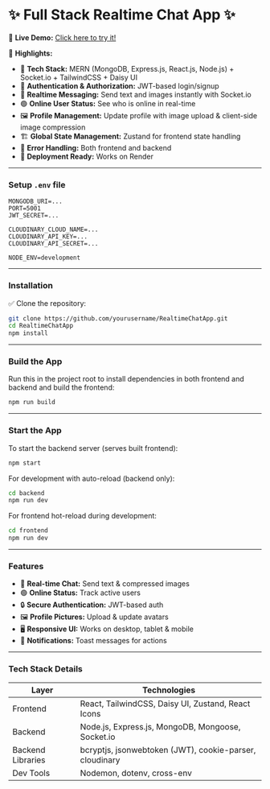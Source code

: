 # ✨ Full Stack Realtime Chat App ✨
🔗 **Live Demo:** [Click here to try it!](https://chat-app-9wx4.onrender.com/)

📌 **Highlights:**

* 🌟 **Tech Stack:** MERN (MongoDB, Express.js, React.js, Node.js) + Socket.io + TailwindCSS + Daisy UI
* 🔐 **Authentication & Authorization:** JWT-based login/signup
* 💬 **Realtime Messaging:** Send text and images instantly with Socket.io
* 🟢 **Online User Status:** See who is online in real-time
* 🖼️ **Profile Management:** Update profile with image upload & client-side image compression
* 🏗️ **Global State Management:** Zustand for frontend state handling
* 🐞 **Error Handling:** Both frontend and backend
* 🚀 **Deployment Ready:** Works on Render

---

### Setup `.env` file

```env
MONGODB_URI=...
PORT=5001
JWT_SECRET=...

CLOUDINARY_CLOUD_NAME=...
CLOUDINARY_API_KEY=...
CLOUDINARY_API_SECRET=...

NODE_ENV=development
```

---

### Installation

✅ Clone the repository:

```bash
git clone https://github.com/yourusername/RealtimeChatApp.git
cd RealtimeChatApp
npm install
```

---

### Build the App

Run this in the project root to install dependencies in both frontend and backend and build the frontend:

```bash
npm run build
```

---

### Start the App

To start the backend server (serves built frontend):

```bash
npm start
```

For development with auto-reload (backend only):

```bash
cd backend
npm run dev
```

For frontend hot-reload during development:

```bash
cd frontend
npm run dev
```

---

### Features

* 💬 **Real-time Chat:** Send text & compressed images
* 🟢 **Online Status:** Track active users
* 🔒 **Secure Authentication:** JWT-based auth
* 🖼️ **Profile Pictures:** Upload & update avatars
* 🖥️ **Responsive UI:** Works on desktop, tablet & mobile
* 📢 **Notifications:** Toast messages for actions

---

### Tech Stack Details

| Layer             | Technologies                                            |
| ----------------- | ------------------------------------------------------- |
| Frontend          | React, TailwindCSS, Daisy UI, Zustand, React Icons      |
| Backend           | Node.js, Express.js, MongoDB, Mongoose, Socket.io       |
| Backend Libraries | bcryptjs, jsonwebtoken (JWT), cookie-parser, cloudinary |
| Dev Tools         | Nodemon, dotenv, cross-env                              |
